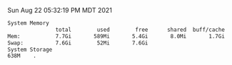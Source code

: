 Sun Aug 22 05:32:19 PM MDT 2021
```bash
System Memory
               total        used        free      shared  buff/cache   available
Mem:           7.7Gi       589Mi       5.4Gi       8.0Mi       1.7Gi       6.8Gi
Swap:          7.6Gi        52Mi       7.6Gi
System Storage
638M	.
```
